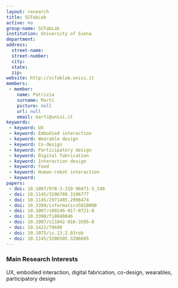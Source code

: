 ```yaml
---
layout: research
title: SCFabLab
active: no
group-name: SCFabLab
institution: University of Siena
department: 
address: 
  street-name: 
  street-number: 
  city: 
  state: 
  zip: 
website: http://scfablab.unisi.it
members: 
 - member: 
    name: Patrizia
    surname: Marti
    picture: null
    url: null
    email: marti@unisi.it
keywords: 
 - keyword: UX
 - keyword: Embodied interaction
 - keyword: Wearable design
 - keyword: Co-design
 - keyword: Participatory design
 - keyword: Digital fabrication
 - keyword: Interaction design
 - keyword: Food
 - keyword: Human-robot interaction
 - keyword: 
papers: 
 - doi: 10.1007/978-3-319-96071-5_140
 - doi: 10.1145/3196709.3196777
 - doi: 10.1145/2971485.2996474
 - doi: 10.3390/informatics5010008
 - doi: 10.1007/s00146-017-0721-8
 - doi: 10.3390/fi8040046
 - doi: 10.1007/s11042-016-3595-8
 - doi: 10.1422/79690
 - doi: 10.1075/is.13.2.03rob
 - doi: 10.1145/3206505.3206605
---
```



### Main Research Interests
UX, embodied interaction, digital fabrication, co-design, wearables, participatory design